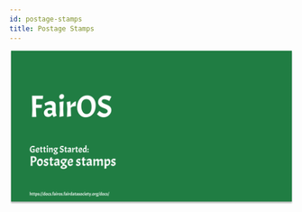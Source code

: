 ```yaml
---
id: postage-stamps
title: Postage Stamps
---
```


[![Postage Stamps](./thumbnails/fairOS-Postage-stamps.png)](https://drive.google.com/file/d/1Ovkjc9VU88-Kfx3iEzrY6vV2fiTRD_1t/view "Postage Stamps")